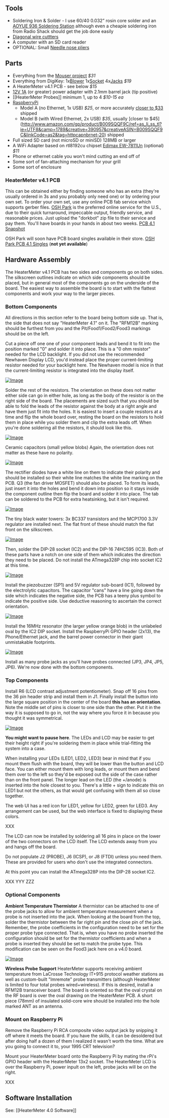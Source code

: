 ## Tools

* Soldering Iron & Solder - I use 60/40 0.032” rosin core solder and an [AOYUE 936 Soldering Station](http://www.amazon.com/gp/product/B000VINMRO/ref=as_li_ss_tl?ie=UTF8&camp=1789&creative=390957&creativeASIN=B000VINMRO&linkCode=as2&tag=httpcapnbrnet-20) although even a cheapie soldering iron from Radio Shack should get the job done easily
* [Diagonal wire cuttters](https://www.amazon.com/dp/B0002BBZ4M/ref=as_li_ss_til?tag=httpcapnbrnet-20&camp=0&creative=0&linkCode=as4&creativeASIN=B0002BBZ4M&adid=1H33ADCNJ0HZ81ZGTBCX&)
* A computer with an SD card reader
* OPTIONAL: Small [Needle nose pliers](https://www.amazon.com/dp/B004UNFPZS/ref=as_li_ss_til?tag=httpcapnbrnet-20&camp=0&creative=0&linkCode=as4&creativeASIN=B004UNFPZS&adid=1NE6M88FKG6Z48WWHK7C&) 

## Parts

* Everything from the [Mouser project](http://www.mouser.com/ProjectManager/ProjectDetail.aspx?AccessID=603def05b7) *$31*
* Everything from DigiKey: 1x[Blower](http://search.digikey.com/us/en/products/BFB0612H/603-1117-ND/1014448) 1x[Socket](http://www.digikey.com/product-detail/en/PPPC132LFBN-RC/S7116-ND/810252) 4x[Jacks](http://www.digikey.com/product-detail/en/MJ-2508N/CP-2508N-ND/281260) *$19*
* A HeaterMeter v4.1 PCB - see below *$15*
* [12V 1A](http://www.amazon.com/gp/product/B006GEPUYA/ref=as_li_ss_tl?ie=UTF8&camp=1789&creative=390957&creativeASIN=B006GEPUYA&linkCode=as2&tag=httpcapnbrnet-20) (or greater) power adapter with 2.1mm barrel jack (tip positive) 
* [[HeaterMeter Probes]] minimum 1, up to 4 *$10-15 ea*
* [RaspberryPi](http://www.raspberrypi.org/)
  * Model A (no Ethernet, 1x USB) *$25*, or more accurately [closer to $33](https://www.amazon.com/dp/B00BC0ZL88/ref=as_li_ss_til?tag=httpcapnbrnet-20&camp=0&creative=0&linkCode=as4&creativeASIN=B00BC0ZL88&adid=0CWS9RQQA9Z6YJJ8PFF1&) shipped
  * Model B (with Wired Ethernet, 2x USB) *$35*, usually [closer to $45] (http://www.amazon.com/gp/product/B009SQQF9C/ref=as_li_ss_tl?ie=UTF8&camp=1789&creative=390957&creativeASIN=B009SQQF9C&linkCode=as2&tag=httpcapnbrnet-20) shipped
* Full sized SD card (not microSD or miniSD) 128MB or larger
* A WiFi Adapter based on rtl8192cu chipset [Edimax EW-7811Un](https://www.amazon.com/dp/B003MTTJOY/ref=as_li_ss_til?tag=httpcapnbrnet-20&camp=0&creative=0&linkCode=as4&creativeASIN=B003MTTJOY&adid=1N96MP959RE94P97QVD6&) (optional) *$11*
* Phone or ethernet cable you won't mind cutting an end off of
* Some sort of fan-attaching mechanism for your grill
* Some sort of enclosure

### HeaterMeter v4.1 PCB

This can be obtained either by finding someone who has an extra (they're usually ordered in 3s and you probably only need one) or by ordering your own set. To order your own set, use any online PCB fab service which supports gerber files. [OSH Park](http://oshpark.com) is the preferred online service for the U.S., due to their quick turnaround, impeccable output, friendly service, and reasonable prices. Just upload the "dorkbot" zip file to their service and pay them. You'll have boards in your hands in about two weeks.
[PCB 4.1 Snapshot](http://capnbry.net/linkmeter/pcb/hm-4.1/)

OSH Park will soon have PCB board singles available in their store. [OSH Park PCB 4.1 Singles](http://store.oshpark.com/products/heatermeter-v4-1) (**not yet available**)

## Hardware Assembly

The HeaterMeter v4.1 PCB has two sides and components go on both sides. The silkscreen outlines indicate on which side components should be placed, but in general most of the components go on the underside of the board. The easiest way to assemble the board is to start with the flattest components and work your way to the larger pieces. 

### Bottom Components

All directions in this section refer to the board being bottom side up. That is, the side that does not say "HeaterMeter 4.1" on it. The "RFM12B" marking should be furthest from you and the Pit/Food1/Food2/Food3 markings should be on the left.

Cut a piece off one one of your component leads and bend it to fit into the position marked "0" and solder it into place. This is a "0 ohm resistor" needed for the LCD backlight. If you did not use the recommended Newhaven Display LCD, you'd instead place the proper current-limiting resistor needed for your backlight here. The Newhaven model is nice in that the current-limiting resistor is integrated into the display itself.

[![Image](https://lh6.googleusercontent.com/-ZKRkPSywOC4/Uqnn3-79JeI/AAAAAAAABnA/xAMXtAv3SZw/s640/IMG_1761.JPG)](https://picasaweb.google.com/lh/photo/TUeGbSHTwAuOfOSClEr5xdMTjNZETYmyPJy0liipFm0?feat=embedwebsite)

Solder the rest of the resistors. The orientation on these does not matter either side can go in either hole, as long as the body of the resistor is on the right side of the board. The placements are sized such that you should be able to fold the leads of the resistor against the body at a right angle and have them just fit into the holes. It is easiest to insert a couple resistors at a time and flip the whole board over, resting the board on the resistors to hold them in place while you solder them and clip the extra leads off. When you're done soldering all the resistors, it should look like this.

[![Image](https://lh5.googleusercontent.com/-1YBbu1nn2iQ/Uqnn4a5-Z9I/AAAAAAAABnM/Gn8TYu_YXXU/s640/IMG_1762.JPG)](https://picasaweb.google.com/lh/photo/nDIX71bzDvJ6zh80ObbizNMTjNZETYmyPJy0liipFm0?feat=embedwebsite)

Ceramic capacitors (small yellow blobs) Again, the orientation does not matter as these have no polarity.

[![Image](https://lh3.googleusercontent.com/-ZlNH8mYS-sc/Uqnn00cmgMI/AAAAAAAABmY/jJwK64j1sRQ/s640/IMG_1764.JPG)](https://picasaweb.google.com/lh/photo/203Eu2YzPjvxbCh0-BvVS9MTjNZETYmyPJy0liipFm0?feat=embedwebsite)

The rectifier diodes have a white line on them to indicate their polarity and should be installed so their white line matches the white line marking on the PCB. Q3 (the fan driver MOSFET) should also be placed. To form its leads, just insert it into the holes and bend it down into position so it stays inside the component outline then flip the board and solder it into place. The tab can be soldered to the PCB for extra heatsinking, but it isn't required.

[![Image](https://lh4.googleusercontent.com/-5yMn0zuK-hU/Uqnn1KQ6IvI/AAAAAAAABmg/fK7LxrKzhYQ/s640/IMG_1767.JPG)](https://picasaweb.google.com/lh/photo/ptz1djt-bAFcK0-8hPbOvtMTjNZETYmyPJy0liipFm0?feat=embedwebsite)

The tiny black water towers: 3x BC337 transistors and the MCP1700 3.3V regulator are installed next. The flat front of these should match the flat front on the silkscreen.

[![Image](https://lh6.googleusercontent.com/-NVtesVrkoIE/Uqnn1yCphbI/AAAAAAAABmo/pZKa9MSfq5A/s640/IMG_1770.JPG)](https://picasaweb.google.com/lh/photo/mC2CocWIvxdC6g8QPpmUQdMTjNZETYmyPJy0liipFm0?feat=embedwebsite)

Then, solder the DIP-28 socket (IC2) and the DIP-16 74HC595 (IC3). Both of these parts have a notch on one side of them which indicates the direction they need to be placed. Do not install the ATmega328P chip into socket IC2 at this time.

[![Image](https://lh4.googleusercontent.com/-uPD_PqtVXEs/Uqnn2fsxbiI/AAAAAAAABnI/bgUGKWZvoDA/s640/IMG_1772.JPG)](https://picasaweb.google.com/lh/photo/fjQYD4rABmQYh9YC4eZCbNMTjNZETYmyPJy0liipFm0?feat=embedwebsite)

Install the piezobuzzer (SP1) and 5V regulator sub-board (IC1), followed by the electrolytic capacitors. The capacitor "cans" have a line going down the side which indicates the negative side, the PCB has a teeny plus symbol to indicate the positive side. Use deductive reasoning to ascertain the correct orientation.

[![Image](https://lh4.googleusercontent.com/-gc5r_MNOnkU/Uqnn2xTHVRI/AAAAAAAABm4/o_rL-4DEwns/s640/IMG_1776.JPG)](https://picasaweb.google.com/lh/photo/QBr5HV5Mkrph5aNJo3aVFtMTjNZETYmyPJy0liipFm0?feat=embedwebsite)

Install the 16MHz resonator (the larger yellow orange blob) in the unlabeled oval by the IC2 DIP socket. Install the RaspberryPi GPIO header (2x13), the Phone/Ethernet jack, and the barrel power connector in their giant unmistakable footprints.

[![Image](https://lh4.googleusercontent.com/-bIEddkeAvo0/Uqnn3TCRZAI/AAAAAAAABnE/D9sIKJPrW2Y/s640/IMG_1781.JPG)](https://picasaweb.google.com/lh/photo/yQbfcgcfpK-25tSkEx3Lj9MTjNZETYmyPJy0liipFm0?feat=embedwebsite)

Install as many probe jacks as you'll have probes connected (JP3, JP4, JP5, JP6). We're now done with the bottom components.

### Top Components

Install R6 (LCD contrast adjustment potentiometer). Snap off 16 pins from the 36 pin header strip and install them in J1. Finally install the button into the large square position in the center of the board **this has an orientation**. Note the middle set of pins is closer to one side than the other. Put it in the way it is supposed to go in, not the way where you force it in because you thought it was symmetrical.

[![Image](https://lh6.googleusercontent.com/-vowouHt_dRU/UqnqycOPeUI/AAAAAAAABnY/Y5fN40TdNyk/s640/IMG_1782.JPG)](https://picasaweb.google.com/lh/photo/Lw5hUTmu9ErCnUKyidkeEdMTjNZETYmyPJy0liipFm0?feat=embedwebsite)

**You might want to pause here**. The LEDs and LCD may be easier to get their height right if you're soldering them in place while trial-fitting the system into a case.

When installing your LEDs (LED1, LED2, LED3) bear in mind that if you mount them flush with the board, they will be lower than the button and LCD face. You can either mount them with long leads, or mount them and bend them over to the left so they'd be exposed out the side of the case rather than on the front panel. The longer lead on the LED (the +/anode) is inserted into the hole closest to you. There's a little + sign to indicate this on LED1 but not the others, as that would get confusing with them all so close together.

The web UI has a red icon for LED1, yellow for LED2, green for LED3. Any arrangement can be used, but the web interface is fixed to displaying these colors.

XXX

The LCD can now be installed by soldering all 16 pins in place on the lower of the two connectors on the LCD itself. The LCD extends away from you and hangs off the board.

Do not populate J2 (PROBE), J6 (ICSP), or J8 (FTDI) unless you need them. These are provided for users who don't use the integrated connectors.

At this point you can install the ATmega328P into the DIP-28 socket IC2.

XXX
YYY
ZZZ

### Optional Components

**Ambient Temperature Thermistor** A thermistor can be attached to one of the probe jacks to allow for ambient temperature measurement when a probe is not inserted into the jack. When looking at the board from the top, solder the thermistor between the far right pin and the close pin of the jack. Remember, the probe coefficients in the configuration need to be set for the proper probe type connected. That is, when you have no probe inserted the configuration should be set for the thermistor coefficients and when a probe is inserted they should be set to match the probe type. This modification can be seen on the Food3 jack here on a v4.0 board.

[![Image](https://lh5.googleusercontent.com/-llmS0PD7dMQ/UEKibZc5uuI/AAAAAAAAAz0/9msqKAfNfYo/s640/IMG_1094.JPG)](https://picasaweb.google.com/lh/photo/zpPmHbWERDCEXAi0YaRwLdMTjNZETYmyPJy0liipFm0?feat=embedwebsite "PHOTO51")

**Wireless Probe Support** HeaterMeter supports receiving ambient temperature from LaCrosse Technology IT+915 protocol weather stations as well as custom-built "lmremote" probe transmitters (although HeaterMeter is limited to four total probes wired+wireless). If this is desired, install a RFM12B transceiver board. The board is oriented so that the oval crystal on the RF board is over the oval drawing on the HeaterMeter PCB. A short piece (78mm) of insulated solid-core wire should be installed into the hole marked ANT as an antenna.

### Mount on Raspberry Pi

Remove the Raspberry Pi RCA composite video output jack by snipping it off where it meets the board. If you have the skills, it can be desoldered but after doing half a dozen of them I realized it wasn't worth the time. What are you going to connect it to, your 1995 CRT television?

Mount your HeaterMeter board onto the Raspberry Pi by mating the rPi's GPIO header with the HeaterMeter 13x2 socket. The HeaterMeter LCD is over the Raspberry Pi, power inpult on the left, probe jacks will be on the right.

XXX

## Software Installation

See: [[HeaterMeter 4.0 Software]]